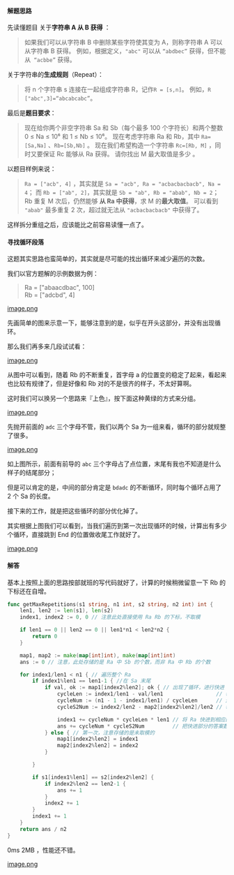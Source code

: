 #### 解题思路
先读懂题目
关于**字符串 A 从 B 获得** ：

> 如果我们可以从字符串 B 中删除某些字符使其变为 A，则称字符串 A 可以从字符串 B 获得。
> 例如，根据定义，`"abc"` 可以从 `“abdbec”` 获得，但不能从` “acbbe”` 获得。 

关于字符串的**生成规则**（Repeat）：

> 将 n 个字符串 s 连接在一起组成字符串 R，记作`R = [s,n]`。
> 例如，`R ["abc",3]=“abcabcabc”`。

最后是**题目要求**：

> 现在给你两个非空字符串  Sa 和 Sb（每个最多 100 个字符长）和两个整数 0 ≤ Na ≤ 10⁶ 和 1 ≤ Nb ≤ 10⁶。
> 现在考虑字符串 Ra 和 Rb，其中 `Ra=[Sa,Na]` 、`Rb=[Sb,Nb]` 。
> 现在我们希望构造一个字符串 `Rc=[Rb, M]` ，同时又要保证 Rc 能够从 Ra 获得。
> 请你找出 M 最大取值是多少 。



以题目样例来说： 

> `Ra = ["acb", 4]` ，其实就是 `Sa = "acb", Ra = "acbacbacbacb", Na = 4`；
> 而 `Rb = ["ab", 2]`，其实就是 `Sb = "ab", Rb = "abab", Nb = 2`；
> Rb 重复 M 次后，仍然能够 **从 Ra 中获得**，求 M 的**最大取值**。
> 可以看到 `"abab"` 最多重复 2 次，超过就无法从 `"acbacbacbacb"` 中获得了。

这样拆分重组之后，应该能比之前容易读懂一点了。



#### 寻找循环段落

这题其实思路也蛮简单的，其实就是尽可能的找出循环来减少遍历的次数。

我们以官方题解的示例数据为例：

> Ra = ["abaacdbac", 100]   
> Rb = ["adcbd", 4]


 [image.png](https://pic.leetcode-cn.com/260a3685a9e5496adf6096c3c63fb3284a1403daff76e6d9156f4c298ab00b89-image.png)


先画简单的图来示意一下，能够注意到的是，似乎在开头这部分，并没有出现循环。

那么我们再多来几段试试看：

 [image.png](https://pic.leetcode-cn.com/d6fd9a49f2c453ae3b63da0e4d6f6d35c42b84c64b66f4646ea223b47b8315d1-image.png)


从图中可以看到，随着 Rb 的不断重复，首字母 a 的位置变的稳定了起来，看起来也比较有规律了，但是好像和 Rb 对的不是很齐的样子，不太好算啊。

这时我们可以换另一个思路来『上色』，按下面这种黄绿的方式来分组。

 [image.png](https://pic.leetcode-cn.com/711121a82d6424271c92ca647354741dfa3cd578a13c228b34113fdc25810195-image.png)


先抛开前面的 `adc` 三个字母不管，我们以两个 Sa 为一组来看，循环的部分就规整了很多。

 [image.png](https://pic.leetcode-cn.com/3b30962f225ea3b1a1cdce939a11c19da05fc579a47c5d4a40661e6907c5bc95-image.png)


如上图所示，前面有前导的 `abc` 三个字母占了点位置，末尾有我也不知道是什么样子的结尾部分；

但是可以肯定的是，中间的部分肯定是 `bdadc` 的不断循环，同时每个循环占用了 2 个 Sa 的长度。



接下来的工作，就是把这些循环的部分优化掉了。

其实根据上图我们可以看到，当我们遍历到第一次出现循环的时候，计算出有多少个循环，直接跳到 End 的位置做收尾工作就好了。

 [image.png](https://pic.leetcode-cn.com/611fd0ff5db9b752554bd0253316a6e4613ac07279c4fab2f02415f6543931b7-image.png)


#### 解答

基本上按照上面的思路按部就班的写代码就好了，计算的时候稍微留意一下 Rb 的下标还在自增。

```Go []
func getMaxRepetitions(s1 string, n1 int, s2 string, n2 int) int {
	len1, len2 := len(s1), len(s2)
	index1, index2 := 0, 0 // 注意此处直接使用 Ra Rb 的下标，不取模

	if len1 == 0 || len2 == 0 || len1*n1 < len2*n2 {
		return 0
	}

	map1, map2 := make(map[int]int), make(map[int]int)
	ans := 0 // 注意，此处存储的是 Ra 中 Sb 的个数，而非 Ra 中 Rb 的个数

	for index1/len1 < n1 { // 遍历整个 Ra
		if index1%len1 == len1-1 { //在 Sa 末尾
			if val, ok := map1[index2%len2]; ok { // 出现了循环，进行快进
				cycleLen := index1/len1 - val/len1                 // 每个循环占多少个 Sa
				cycleNum := (n1 - 1 - index1/len1) / cycleLen      // 还有多少个循环
				cycleS2Num := index2/len2 - map2[index2%len2]/len2 // 每个循环含有多少个 Sb

				index1 += cycleNum * cycleLen * len1 // 将 Ra 快进到相应的位置
				ans += cycleNum * cycleS2Num         // 把快进部分的答案数量加上
			} else { // 第一次，注意存储的是未取模的
				map1[index2%len2] = index1
				map2[index2%len2] = index2
			}

		}

		if s1[index1%len1] == s2[index2%len2] {
			if index2%len2 == len2-1 {
				ans += 1
			}
			index2 += 1
		}
		index1 += 1
	}
	return ans / n2
}
```



0ms 2MB ，性能还不错。

 [image.png](https://pic.leetcode-cn.com/b56151d719f626d9dfbdb1d161f889865c27b8c541ce5a0cb364e7530ad4cc87-image.png)
